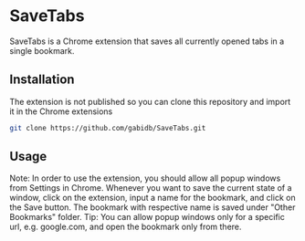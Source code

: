 # SaveTabs

SaveTabs is a Chrome extension that saves all currently opened tabs in a single bookmark.

## Installation

The extension is not published so you can clone this repository and import it in the Chrome extensions

```bash
git clone https://github.com/gabidb/SaveTabs.git
```

## Usage
Note:
In order to use the extension, you should allow all popup windows from Settings in Chrome.
Whenever you want to save the current state of a window, click on the extension, input a name for the bookmark, and click on the Save button. The bookmark with respective name is saved under "Other Bookmarks" folder.
Tip:
You can allow popup windows only for a specific url, e.g. google.com, and open the bookmark only from there.
